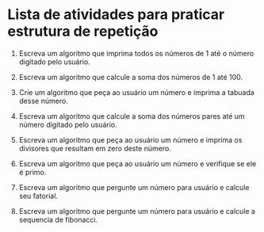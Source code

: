 # Lista de atividades para praticar estrutura de repetição

1. Escreva um algoritmo que imprima todos os números de 1 até o número digitado pelo usuário.

2. Escreva um algoritmo que calcule a soma dos números de 1 até 100.

3. Crie um algoritmo que peça ao usuário um número e imprima a tabuada desse número.

4. Escreva um algoritmo que calcule a soma dos números pares até um número digitado pelo usuário.

5. Escreva um algoritmo que peça ao usuário um número e imprima os divisores que resultam em zero deste número.

6. Escreva um algoritmo que peça ao usuário um número e verifique se ele é primo.

11. Escreva um algoritmo que pergunte um número para usuário e calcule seu fatorial.

12. Escreva um algoritmo que pergunte um número para usuário e calcule a sequencia de fibonacci.